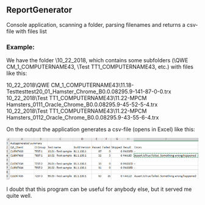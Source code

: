 ## ReportGenerator
Console application, scanning a folder, parsing filenames and returns a csv-file with files list

### Example:
We have the folder \10_22_2018\, which contains some subfolders (\QWE CM_1_COMPUTERNAME43\, \Test TT1_COMPUTERNAME43\, etc.) with files like this:</br>

10_22_2018\QWE CM_1_COMPUTERNAME43\11.18-Testtesttest20_01_Hamster_Chrome_B0.0.08295.9-141-87-0-0.trx</br>
10_22_2018\Test TT1_COMPUTERNAME43\11.22-MPCM Hamsters_0111_Oracle_Chrome_B0.0.08295.9-45-52-5-4.trx</br>
10_22_2018\Test TT1_COMPUTERNAME43\11.22-MPCM Hamsters_0112_Oracle_Chrome_B0.0.08295.9-43-55-6-4.trx</br>

On the output the application generates a csv-file (opens in Excel) like this:</br>

![Screenshot](sample.jpg)

I doubt that this program can be useful for anybody else, but it served me quite well.